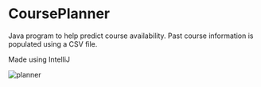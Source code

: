# CoursePlanner
Java program to help predict course availability. Past course information is populated using a CSV file.

Made using IntelliJ

![planner](https://cloud.githubusercontent.com/assets/10171765/19666053/ff479ef0-99fc-11e6-9ddf-10fd837d0288.png)
